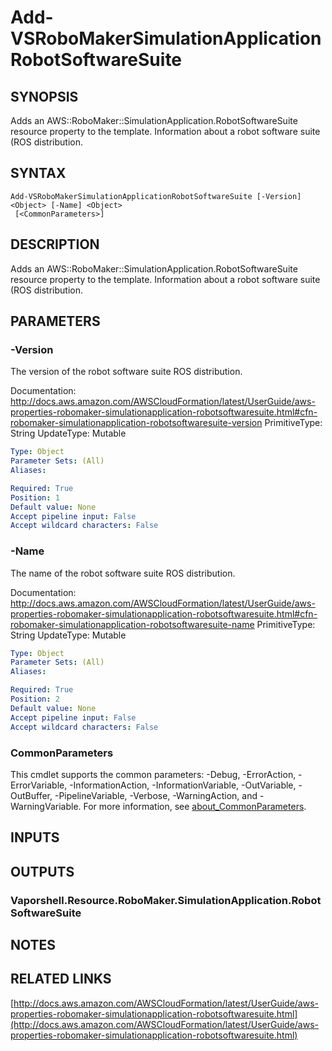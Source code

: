 # Add-VSRoboMakerSimulationApplicationRobotSoftwareSuite

## SYNOPSIS
Adds an AWS::RoboMaker::SimulationApplication.RobotSoftwareSuite resource property to the template.
Information about a robot software suite (ROS distribution.

## SYNTAX

```
Add-VSRoboMakerSimulationApplicationRobotSoftwareSuite [-Version] <Object> [-Name] <Object>
 [<CommonParameters>]
```

## DESCRIPTION
Adds an AWS::RoboMaker::SimulationApplication.RobotSoftwareSuite resource property to the template.
Information about a robot software suite (ROS distribution.

## PARAMETERS

### -Version
The version of the robot software suite ROS distribution.

Documentation: http://docs.aws.amazon.com/AWSCloudFormation/latest/UserGuide/aws-properties-robomaker-simulationapplication-robotsoftwaresuite.html#cfn-robomaker-simulationapplication-robotsoftwaresuite-version
PrimitiveType: String
UpdateType: Mutable

```yaml
Type: Object
Parameter Sets: (All)
Aliases:

Required: True
Position: 1
Default value: None
Accept pipeline input: False
Accept wildcard characters: False
```

### -Name
The name of the robot software suite ROS distribution.

Documentation: http://docs.aws.amazon.com/AWSCloudFormation/latest/UserGuide/aws-properties-robomaker-simulationapplication-robotsoftwaresuite.html#cfn-robomaker-simulationapplication-robotsoftwaresuite-name
PrimitiveType: String
UpdateType: Mutable

```yaml
Type: Object
Parameter Sets: (All)
Aliases:

Required: True
Position: 2
Default value: None
Accept pipeline input: False
Accept wildcard characters: False
```

### CommonParameters
This cmdlet supports the common parameters: -Debug, -ErrorAction, -ErrorVariable, -InformationAction, -InformationVariable, -OutVariable, -OutBuffer, -PipelineVariable, -Verbose, -WarningAction, and -WarningVariable. For more information, see [about_CommonParameters](http://go.microsoft.com/fwlink/?LinkID=113216).

## INPUTS

## OUTPUTS

### Vaporshell.Resource.RoboMaker.SimulationApplication.RobotSoftwareSuite
## NOTES

## RELATED LINKS

[http://docs.aws.amazon.com/AWSCloudFormation/latest/UserGuide/aws-properties-robomaker-simulationapplication-robotsoftwaresuite.html](http://docs.aws.amazon.com/AWSCloudFormation/latest/UserGuide/aws-properties-robomaker-simulationapplication-robotsoftwaresuite.html)

